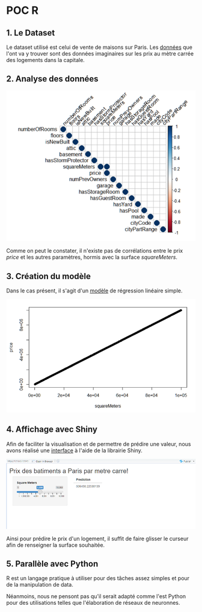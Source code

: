 # POC R

## 1. Le Dataset

Le dataset utilisé est celui de vente de maisons sur Paris. Les [données](notebook.Rmd) que l'ont va y trouver sont des données imaginaires sur les prix au mètre carrée des logements dans la capitale. 

## 2. Analyse des données

![matrice_corrélation](documents/corr_matrix.png)

Comme on peut le constater, il n'existe pas de corrélations entre le prix *price* et les autres paramètres, hormis avec la surface *squareMeters*.

## 3. Création du modèle

Dans le cas présent, il s'agit d'un [modèle](model.Rdata) de régression linéaire simple. 

![fonction_affine](documents/fonction_affine.png)

## 4. Affichage avec Shiny

Afin de faciliter la visualisation et de permettre de prédire une valeur, nous avons réalisé une [interface](scriptApp.R) à l'aide de la librairie Shiny. 

![interface](documents/shiny.png)

Ainsi pour prédire le prix d'un logement, il suffit de faire glisser le curseur afin de renseigner la surface souhaitée.

## 5. Parallèle avec Python

R est un langage pratique à utiliser pour des tâches assez simples et pour de la manipulation de data. 

Néanmoins, nous ne pensont pas qu'il serait adapté comme l'est Python pour des utilisations telles que l'élaboration de réseaux de neuronnes.